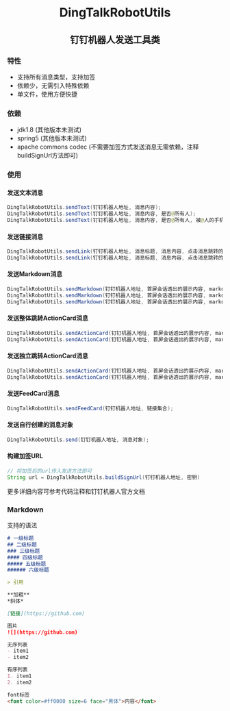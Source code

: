 <p>
	<h1 align="center">DingTalkRobotUtils</h1>
</p>
<p>
	<h2 align="center">钉钉机器人发送工具类</h2>
</p>

### 特性

+ 支持所有消息类型，支持加签
+ 依赖少，无需引入特殊依赖
+ 单文件，使用方便快捷

### 依赖

+ jdk1.8 (其他版本未测试)
+ spring5 (其他版本未测试)
+ apache commons codec (不需要加签方式发送消息无需依赖，注释buildSignUrl方法即可)

### 使用

#### 发送文本消息

```java
DingTalkRobotUtils.sendText(钉钉机器人地址, 消息内容);
DingTalkRobotUtils.sendText(钉钉机器人地址, 消息内容, 是否@所有人);
DingTalkRobotUtils.sendText(钉钉机器人地址, 消息内容, 是否@所有人, 被@人的手机号集合);
```

#### 发送链接消息

```java
DingTalkRobotUtils.sendLink(钉钉机器人地址, 消息标题, 消息内容, 点击消息跳转的URL);
DingTalkRobotUtils.sendLink(钉钉机器人地址, 消息标题, 消息内容, 点击消息跳转的URL, 图片URL);
```

#### 发送Markdown消息

```java
DingTalkRobotUtils.sendMarkdown(钉钉机器人地址, 首屏会话透出的展示内容, markdown格式的消息);
DingTalkRobotUtils.sendMarkdown(钉钉机器人地址, 首屏会话透出的展示内容, markdown格式的消息, 是否@所有人);
DingTalkRobotUtils.sendMarkdown(钉钉机器人地址, 首屏会话透出的展示内容, markdown格式的消息, 是否@所有人, 被@人的手机号在text内容里要有@人的手机号);
```

#### 发送整体跳转ActionCard消息

```java
DingTalkRobotUtils.sendActionCard(钉钉机器人地址, 首屏会话透出的展示内容, markdown格式的消息, 单个按钮的标题, 点击singleTitle按钮触发的URL);
DingTalkRobotUtils.sendActionCard(钉钉机器人地址, 首屏会话透出的展示内容, markdown格式的消息, 单个按钮的标题, 点击singleTitle按钮触发的URL, 按钮排列方式);
```

#### 发送独立跳转ActionCard消息

```java
DingTalkRobotUtils.sendActionCard(钉钉机器人地址, 首屏会话透出的展示内容, markdown格式的消息, 按钮集合);
DingTalkRobotUtils.sendActionCard(钉钉机器人地址, 首屏会话透出的展示内容, markdown格式的消息, 按钮集合, 按钮排列方式);
```

#### 发送FeedCard消息

```java
DingTalkRobotUtils.sendFeedCard(钉钉机器人地址, 链接集合);
```

#### 发送自行创建的消息对象

```java
DingTalkRobotUtils.send(钉钉机器人地址, 消息对象);
```

#### 构建加签URL

```java
// 将加签后的url传入发送方法即可
String url = DingTalkRobotUtils.buildSignUrl(钉钉机器人地址, 密钥)
```

更多详细内容可参考代码注释和钉钉机器人官方文档

### Markdown

支持的语法

```markdown
# 一级标题
## 二级标题
### 三级标题
#### 四级标题
##### 五级标题
###### 六级标题

> 引用

**加粗**
*斜体*

[链接](https://github.com)

图片
![](https://github.com)

无序列表
- item1
- item2

有序列表
1. item1
2. item2

font标签
<font color=#ff0000 size=6 face="黑体">内容</font> 
```

